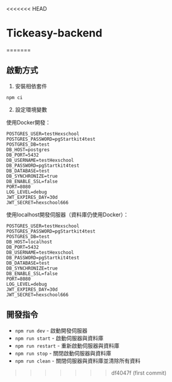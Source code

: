 <<<<<<< HEAD
# Tickeasy-backend
=======
## 啟動方式

1. 安裝相依套件

```
npm ci
```

2. 設定環境變數

使用Docker開發：
```
POSTGRES_USER=testHexschool
POSTGRES_PASSWORD=pgStartkit4test
POSTGRES_DB=test
DB_HOST=postgres
DB_PORT=5432
DB_USERNAME=testHexschool
DB_PASSWORD=pgStartkit4test
DB_DATABASE=test
DB_SYNCHRONIZE=true
DB_ENABLE_SSL=false
PORT=8080
LOG_LEVEL=debug
JWT_EXPIRES_DAY=30d
JWT_SECRET=hexschool666
```

使用localhost開發伺服器（資料庫仍使用Docker）：
```
POSTGRES_USER=testHexschool
POSTGRES_PASSWORD=pgStartkit4test
POSTGRES_DB=test
DB_HOST=localhost
DB_PORT=5432
DB_USERNAME=testHexschool
DB_PASSWORD=pgStartkit4test
DB_DATABASE=test
DB_SYNCHRONIZE=true
DB_ENABLE_SSL=false
PORT=8080
LOG_LEVEL=debug
JWT_EXPIRES_DAY=30d
JWT_SECRET=hexschool666
```

## 開發指令

- `npm run dev` - 啟動開發伺服器
- `npm run start` - 啟動伺服器與資料庫
- `npm run restart` - 重新啟動伺服器與資料庫
- `npm run stop` - 關閉啟動伺服器與資料庫
- `npm run clean` - 關閉伺服器與資料庫並清除所有資料
>>>>>>> df4047f (first commit)
